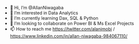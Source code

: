 - 👋 Hi, I’m @AllanNiwagaba
- 👀 I’m interested in Data Analytics
- 🌱 I’m currently learning Dax, SQL & Python
- 💞️ I’m looking to collaborate on Power BI & Ms Excel Projects
- 📫 How to reach me https://twitter.com/alanjmobi / https://www.linkedin.com/in/allan-niwagaba-984067110/

<!---
AllanNiwagaba/AllanNiwagaba is a ✨ special ✨ repository because its `README.md` (this file) appears on your GitHub profile.
You can click the Preview link to take a look at your changes.
--->
